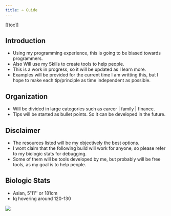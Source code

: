```yaml
---
title: ✍️ Guide
---
```




[[toc]]

## Introduction

 - Using my programming experience, this is going to be biased towards programmers.
 - Also Will use my Skills to create tools to help people.
 - This is a work in progress, so it will be updated as I learn more.
 - Examples will be provided for the current time I am writting this, but I hope to make each tip/principle as time independent as possible.


## Organization

- Will be divided in large categories such as career | family | finance. 
- Tips will be started as bullet points. So it can be developed in the future.

## Disclaimer

- The resources listed will be my objectively the best options.
- I wont claim that the following build will work for anyone, so please refer to my biologic stats for debugging.
- Some of them will be tools developed by me, but probably will be free tools, as my goal is to help people.


## Biologic Stats

- Asian, 5'11'' or 181cm
- Iq hovering around 120-130


![](https://media.giphy.com/media/XD9o33QG9BoMis7iM4/giphy.gif)








